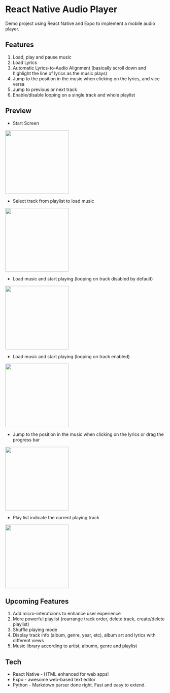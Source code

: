 # React Native Audio Player

Demo project using React Native and Expo to implement a mobile audio player. 


## Features

1) Load, play and pause music
2) Load Lyrics
3) Automatic Lyrics-to-Audio Alignment (basically scroll down and highlight the line of lyrics as the music plays)
4) Jump to the position in the music when clicking on the lyrics, and vice versa
5) Jump to previous or next track
6) Enable/disable looping on a single track and whole playlist

## Preview
* Start Screen
<img src="https://github.com/shen92/React-Native-Audio-Player/blob/main/preview/IMG_2238.PNG" width="200" style="border: 1px soild black"/>

* Select track from playlist to load music
<img src="https://github.com/shen92/React-Native-Audio-Player/blob/main/preview/IMG_2239.PNG" width="200"/>

* Load music and start playing (looping on track disabled by default)
<img src="https://github.com/shen92/React-Native-Audio-Player/blob/main/preview/IMG_2240.PNG" width="200"/>

* Load music and start playing (looping on track enabled)
<img src="https://github.com/shen92/React-Native-Audio-Player/blob/main/preview/IMG_2241.PNG" width="200"/>

* Jump to the position in the music when clicking on the lyrics or drag the progress bar
<img src="https://github.com/shen92/React-Native-Audio-Player/blob/main/preview/IMG_2242.PNG" width="200"/>

* Play list indicate the current playing track
<img src="https://github.com/shen92/React-Native-Audio-Player/blob/main/preview/IMG_2243.PNG" width="200"/>


## Upcoming Features

1) Add micro-interatcions to enhance user experience
2) More powerful playlist (rearrange track order, delete track, create/delete playlist)
3) Shuffle playing mode
4) Display track info (album, genre, year, etc), album art and lyrics with different views
5) Music library according to artist, albumn, genre and playlist

## Tech

* React Native - HTML enhanced for web apps!
* Expo - awesome web-based text editor
* Python - Markdown parser done right. Fast and easy to extend.
